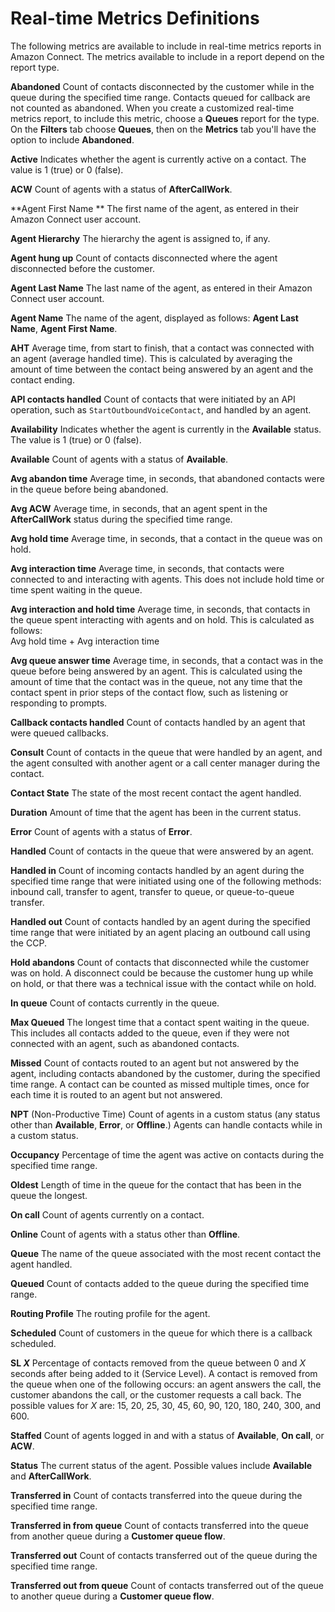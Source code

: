 # Real\-time Metrics Definitions<a name="real-time-metrics-definitions"></a>

The following metrics are available to include in real\-time metrics reports in Amazon Connect\. The metrics available to include in a report depend on the report type\.

**Abandoned**  <a name="abandoned-real-time"></a>
Count of contacts disconnected by the customer while in the queue during the specified time range\. Contacts queued for callback are not counted as abandoned\. When you create a customized real\-time metrics report, to include this metric, choose a **Queues** report for the type\. On the **Filters** tab choose **Queues**, then on the **Metrics** tab you'll have the option to include **Abandoned**\. 

**Active**  <a name="active-real-time"></a>
Indicates whether the agent is currently active on a contact\. The value is 1 \(true\) or 0 \(false\)\.

**ACW**  <a name="aftercallwork-real-time"></a>
Count of agents with a status of **AfterCallWork**\.

**Agent First Name **  <a name="agent-first-name-real-time"></a>
The first name of the agent, as entered in their Amazon Connect user account\.

**Agent Hierarchy**  <a name="agent-hierarchy-real-time"></a>
The hierarchy the agent is assigned to, if any\.

**Agent hung up**  <a name="agent-hung-up-real-time"></a>
Count of contacts disconnected where the agent disconnected before the customer\.

**Agent Last Name**  <a name="agent-last-name-real-time"></a>
The last name of the agent, as entered in their Amazon Connect user account\.

**Agent Name**  <a name="agent-name-real-time"></a>
The name of the agent, displayed as follows: **Agent Last Name**, **Agent First Name**\.

**AHT**  <a name="average-handled-time-real-time"></a>
Average time, from start to finish, that a contact was connected with an agent \(average handled time\)\. This is calculated by averaging the amount of time between the contact being answered by an agent and the contact ending\.

**API contacts handled**  <a name="api-contacts-handled-real-time"></a>
Count of contacts that were initiated by an API operation, such as `StartOutboundVoiceContact`, and handled by an agent\.

**Availability**  <a name="availability-real-time"></a>
Indicates whether the agent is currently in the **Available** status\. The value is 1 \(true\) or 0 \(false\)\.

**Available**  <a name="available-real-time"></a>
Count of agents with a status of **Available**\.

**Avg abandon time**  <a name="average-abandon-time-real-time"></a>
Average time, in seconds, that abandoned contacts were in the queue before being abandoned\.

**Avg ACW**  <a name="average-aftercallwork-real-time"></a>
Average time, in seconds, that an agent spent in the **AfterCallWork** status during the specified time range\.

**Avg hold time**  <a name="average-hold-time-real-time"></a>
Average time, in seconds, that a contact in the queue was on hold\.

**Avg interaction time**  <a name="average-interaction-time-real-time"></a>
Average time, in seconds, that contacts were connected to and interacting with agents\. This does not include hold time or time spent waiting in the queue\.

**Avg interaction and hold time**  <a name="average-interaction-hold-time-real-time"></a>
Average time, in seconds, that contacts in the queue spent interacting with agents and on hold\. This is calculated as follows:  
Avg hold time \+ Avg interaction time

**Avg queue answer time**  <a name="average-queue-answer-time-real-time"></a>
Average time, in seconds, that a contact was in the queue before being answered by an agent\. This is calculated using the amount of time that the contact was in the queue, not any time that the contact spent in prior steps of the contact flow, such as listening or responding to prompts\.

**Callback contacts handled**  <a name="callback-contacts-handled-real-time"></a>
Count of contacts handled by an agent that were queued callbacks\.

**Consult**  <a name="consult-real-time"></a>
Count of contacts in the queue that were handled by an agent, and the agent consulted with another agent or a call center manager during the contact\.

**Contact State**  <a name="contact-state-real-time"></a>
The state of the most recent contact the agent handled\.

**Duration**  <a name="duration-real-time"></a>
Amount of time that the agent has been in the current status\.

**Error**  <a name="error-real-time"></a>
Count of agents with a status of **Error**\.

**Handled**  <a name="handled-real-time"></a>
Count of contacts in the queue that were answered by an agent\.

**Handled in**  <a name="handled-in-real-time"></a>
Count of incoming contacts handled by an agent during the specified time range that were initiated using one of the following methods: inbound call, transfer to agent, transfer to queue, or queue\-to\-queue transfer\.

**Handled out**  <a name="handled-out-real-time"></a>
Count of contacts handled by an agent during the specified time range that were initiated by an agent placing an outbound call using the CCP\.

**Hold abandons**  <a name="hold-abandons-real-time"></a>
Count of contacts that disconnected while the customer was on hold\. A disconnect could be because the customer hung up while on hold, or that there was a technical issue with the contact while on hold\.

**In queue**  <a name="in-queue-real-time"></a>
Count of contacts currently in the queue\.

**Max Queued**  <a name="max-queued-real-time"></a>
The longest time that a contact spent waiting in the queue\. This includes all contacts added to the queue, even if they were not connected with an agent, such as abandoned contacts\.

**Missed**  <a name="missed-real-time"></a>
Count of contacts routed to an agent but not answered by the agent, including contacts abandoned by the customer, during the specified time range\. A contact can be counted as missed multiple times, once for each time it is routed to an agent but not answered\.

**NPT**  <a name="non-productive-time-real-time"></a>
\(Non\-Productive Time\) Count of agents in a custom status \(any status other than **Available**, **Error**, or **Offline**\.\) Agents can handle contacts while in a custom status\.

**Occupancy**  <a name="occupancy-real-time"></a>
Percentage of time the agent was active on contacts during the specified time range\.

**Oldest**  <a name="oldest-real-time"></a>
Length of time in the queue for the contact that has been in the queue the longest\.

**On call**  <a name="on-call-real-time"></a>
Count of agents currently on a contact\.

**Online**  <a name="online-real-time"></a>
Count of agents with a status other than **Offline**\.

**Queue**  <a name="queue-real-time"></a>
The name of the queue associated with the most recent contact the agent handled\.

**Queued**  <a name="queued-real-time"></a>
Count of contacts added to the queue during the specified time range\.

**Routing Profile**  <a name="routing-profile-real-time"></a>
The routing profile for the agent\.

**Scheduled**  <a name="scheduled-real-time"></a>
Count of customers in the queue for which there is a callback scheduled\.

**SL *X***  <a name="service-level-real-time"></a>
Percentage of contacts removed from the queue between 0 and *X* seconds after being added to it \(Service Level\)\. A contact is removed from the queue when one of the following occurs: an agent answers the call, the customer abandons the call, or the customer requests a call back\. The possible values for *X* are: 15, 20, 25, 30, 45, 60, 90, 120, 180, 240, 300, and 600\.

**Staffed**  <a name="staffed-real-time"></a>
Count of agents logged in and with a status of **Available**, **On call**, or **ACW**\.

**Status**  <a name="status-real-time"></a>
The current status of the agent\. Possible values include **Available** and **AfterCallWork**\.

**Transferred in**  <a name="transferred-in-real-time"></a>
Count of contacts transferred into the queue during the specified time range\.

**Transferred in from queue**  <a name="transferred-in-from-queue-real-time"></a>
Count of contacts transferred into the queue from another queue during a **Customer queue flow**\.

**Transferred out**  <a name="transferred-out-real-time"></a>
Count of contacts transferred out of the queue during the specified time range\.

**Transferred out from queue**  <a name="transferred-out-from-queue-real-time"></a>
Count of contacts transferred out of the queue to another queue during a **Customer queue flow**\.
